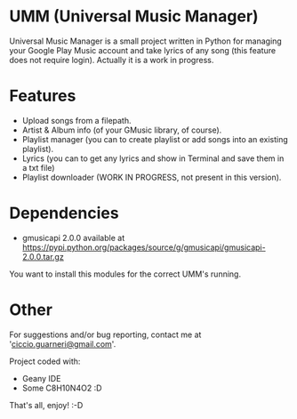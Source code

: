 UMM (Universal Music Manager)
===

Universal Music Manager is a small project written in Python for managing your Google Play Music account
and take lyrics of any song (this feature does not require login). Actually it is a work in progress. 

Features
===

- Upload songs from a filepath.
- Artist & Album info (of your GMusic library, of course).
- Playlist manager (you can to create playlist or add songs into an existing playlist).
- Lyrics (you can to get any lyrics and show in Terminal and save them in a txt file)
- Playlist downloader (WORK IN PROGRESS, not present in this version).

Dependencies
===

- gmusicapi 2.0.0 available at https://pypi.python.org/packages/source/g/gmusicapi/gmusicapi-2.0.0.tar.gz

You want to install this modules for the correct UMM's running.

Other
===

For suggestions and/or bug reporting, contact me at 'ciccio.guarneri@gmail.com'.

Project coded with:
- Geany IDE
- Some C8H10N4O2 :D


That's all, enjoy! :-D



